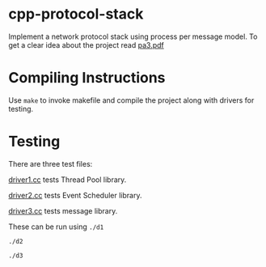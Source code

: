 cpp-protocol-stack
==================

Implement a network protocol stack using process per message model. To get a clear idea about the project read [pa3.pdf](pa3.pdf)

Compiling Instructions
=====================
Use `make` to invoke makefile and compile the project along with drivers for testing.

Testing
=======
There are three test files:

[driver1.cc](driver1.cc) tests Thread Pool library.

[driver2.cc](driver2.cc) tests Event Scheduler library.

[driver3.cc](driver3.cc) tests message library.

These can be run using
`./d1`

`./d2`

`./d3`
